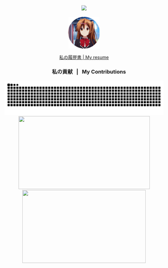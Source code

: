 <h3 align="center"> 
    <img src="https://readme-typing-svg.herokuapp.com/?font=sansserif&size=25&center=true&vCenter=true&width=600&height=30&duration=2300&lines=&nbsp;&nbsp;こんにちは！👋;+私はアクゼスティアです;+ウクライナ出身の情熱的な開発者です^_^;&nbsp;&nbsp;&nbsp;Hi+There!+👋;+I'm+Akzestia;+A+passionate+developer+from+Ukraine+^_^" />
</h3>
<p align="center">     
  <img src="assets/tenor-nibutani.gif" alt="Example" width="100" height="100">
</p> 
<div align="center">  
    <a href="https://github.com/Akzestia/Akzestia/blob/main/about/resume.md">私の履歴書 | My resume</a>
</div>
<div align="center"> 
    <h3>&nbsp; &nbsp; &nbsp; &nbsp; 私の貢献 &nbsp; | &nbsp; My Contributions</h3>
    <img alt="snake eating my contributions" src="https://raw.githubusercontent.com/Akzestia/Akzestia/output/github-contribution-grid-snake-dark.svg" />
</div>
<div align=center> 
    <img width=415 height=230 src="https://streak-stats.demolab.com/?user=akzestia&theme=dark" />
    <img width=390 height=230 src="https://github-readme-stats.vercel.app/api?username=akzestia&show_icons=true&theme=transparent">
</div>
<!-- <h3 align="center">⚒️ Arch <3 ⚒️</h3> 
<br/>
<div align="center">
    <img width=180 height=180 src="https://skillicons.dev/icons?i=arch" />
</div> -->
<!-- <div align="center">
    <img src="https://skillicons.dev/icons?i=qt,net,actix,react,redux,prisma,html,css,scss,flutter,neovim,arch,github,git,docker" />
    <img src="https://skillicons.dev/icons?i=c,cpp,cs,rust,typescript,js,java,php,lua,dart,postgres,mysql,cmake" /><br>
</div>
 -->
 
